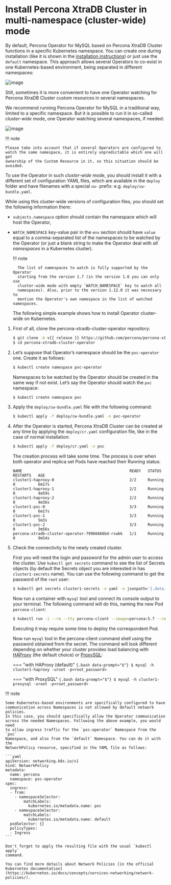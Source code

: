 # Install Percona XtraDB Cluster in multi-namespace (cluster-wide) mode

By default, Percona Operator for MySQL based on Percona XtraDB Cluster functions in a specific Kubernetes
namespace. You can create one during installation (like it is shown in the
[installation instructions](kubernetes.md#install-kubernetes)) or just use the `default`
namespace. This approach allows several Operators to co-exist in one
Kubernetes-based environment, being separated in different namespaces:

![image](assets/images/cluster-wide-1.png)

Still, sometimes it is more convenient to have one Operator watching for
Percona XtraDB Cluster custom resources in several namespaces.

We recommend running Percona Operator for MySQL in a traditional way,
limited to a specific namespace. But it is possible to run it in so-called
*cluster-wide* mode, one Operator watching several namespaces, if needed:

![image](assets/images/cluster-wide-2.png)

!!! note

    Please take into account that if several Operators are configured to
    watch the same namespace, it is entirely unpredictable which one will get
    ownership of the Custom Resource in it, so this situation should be avoided.

To use the Operator in such *cluster-wide* mode, you should install it with a
different set of configuration YAML files, which are available in the `deploy`
folder and have filenames with a special `cw-` prefix: e.g.
`deploy/cw-bundle.yaml`.

While using this cluster-wide versions of configuration files, you should set
the following information there:

* `subjects.namespace` option should contain the namespace which will host
    the Operator,

* `WATCH_NAMESPACE` key-value pair in the `env` section should have
    `value` equal to a  comma-separated list of the namespaces to be watched by
    the Operator (or just a blank string to make the Operator deal with
    *all namespaces* in a Kubernetes cluster).

    !!! note

        The list of namespaces to watch is fully supported by the Operator
        starting from the version 1.7 (in the version 1.6 you can only use
        cluster-wide mode with empty `WATCH_NAMESPACE` key to watch all
        namespaces). Also, prior to the version 1.12.0 it was necessary to
        mention the Operator's own namespace in the list of watched namespaces.

    The following simple example shows how to install Operator cluster-wide on
    Kubernetes.


1. First of all, clone the percona-xtradb-cluster-operator repository:

    ``` {.bash data-prompt="$" }
    $ git clone -b v{{ release }} https://github.com/percona/percona-xtradb-cluster-operator
    $ cd percona-xtradb-cluster-operator
    ```

2. Let’s suppose that Operator’s namespace should be the `pxc-operator` one.
    Create it as follows:

    ``` {.bash data-prompt="$" }
    $ kubectl create namespace pxc-operator
    ```

    Namespaces to be watched by the Operator should be created in the same way
    if not exist. Let’s say the Operator should watch the `pxc` namespace:

    ``` {.bash data-prompt="$" }
    $ kubectl create namespace pxc
    ```

3. Apply the `deploy/cw-bundle.yaml` file with the following command:

    ``` {.bash data-prompt="$" }
    $ kubectl apply -f deploy/cw-bundle.yaml -n pxc-operator
    ```

4. After the Operator is started, Percona XtraDB Cluster can be created at any
    time by applying the `deploy/cr.yaml` configuration file, like in the case
    of normal installation:

    ``` {.bash data-prompt="$" }
    $ kubectl apply -f deploy/cr.yaml -n pxc
    ```

    The creation process will take some time. The process is over when both
    operator and replica set Pods have reached their Running status:

    ``` {.text .no-copy}
    NAME                                               READY   STATUS    RESTARTS   AGE
    cluster1-haproxy-0                                 2/2     Running   0          6m17s
    cluster1-haproxy-1                                 2/2     Running   0          4m59s
    cluster1-haproxy-2                                 2/2     Running   0          4m36s
    cluster1-pxc-0                                     3/3     Running   0          6m17s
    cluster1-pxc-1                                     3/3     Running   0          5m3s
    cluster1-pxc-2                                     3/3     Running   0          3m56s
    percona-xtradb-cluster-operator-79966668bd-rswbk   1/1     Running   0          9m54s
    ```

5. Check the connectivity to the newly created cluster.

    First you will need the login and password for the admin user to access the
    cluster. Use `kubectl get secrets` command to see the list of Secrets
    objects (by default the Secrets object you are interested in has
    `cluster1-secrets` name). 
    You can use the following command to get the password of the `root`
    user:
    
    ``` {.bash data-prompt="$" }
    $ kubectl get secrets cluster1-secrets -o yaml -o jsonpath='{.data.root}' | base64 --decode | tr '\n' ' ' && echo " "
    ```

    Now run a container with `mysql` tool and connect its console output to your
    terminal. The following command will do this, naming the new Pod
    `percona-client`:

    ```{.bash data-prompt="$"}
    $ kubectl run -i --rm --tty percona-client --image=percona:5.7 --restart=Never --env="POD_NAMESPACE=pxc" -- bash -il
    ```
    
    Executing it may require some time to deploy the correspondent Pod.
    
    Now run `mysql` tool in the percona-client command shell using the password
    obtained from the secret. The command will look different depending on
    whether your cluster provides load balancing with [HAProxy](haproxy-conf.md)
    (the default choice) or [ProxySQL](proxysql-conf.md):

    === "with HAProxy (default)"
        ```{.bash data-prompt="$"}
        $ mysql -h cluster1-haproxy -uroot -p<root_password>
        ```

    === "with ProxySQL"
        ```{.bash data-prompt="$"}
        $ mysql -h cluster1-proxysql -uroot -p<root_password>
        ```

!!! note 

    Some Kubernetes-based environments are specifically configured to have
    communication across Namespaces is not allowed by default network policies.
    In this case, you should specifically allow the Operator communication
    across the needed Namespaces. Following the above example, you would need
    to allow ingress traffic for the `pxc-operator` Namespace from the `pxc`
    Namespace, and also from the `default` Namespace. You can do it with the
    NetworkPolicy resource, specified in the YAML file as follows:
    
    ```yaml
    apiVersion: networking.k8s.io/v1
    kind: NetworkPolicy
    metadata:
      name: percona
      namespace: pxc-operator
    spec:
      ingress:
      - from:
        - namespaceSelector:
            matchLabels:
              kubernetes.io/metadata.name: pxc
        - namespaceSelector:
            matchLabels:
              kubernetes.io/metadata.name: default
      podSelector: {}
      policyTypes:
      - Ingress
    ```
    
    Don't forget to apply the resulting file with the usual `kubectl apply`
    command.

    You can find more details about Network Policies [in the official Kubernetes documentation](https://kubernetes.io/docs/concepts/services-networking/network-policies/). 
